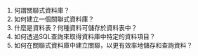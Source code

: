 

1. 何謂關聯式資料庫？
2. 如何建立一個關聯式資料庫？ 
3. 什麼是資料表？何種資料可儲存於資料表中？ 
4. 如何透過SQL查詢來取得資料庫中特定的資料項目？ 
5. 如何在關聯式資料庫中建立關聯，以更有效率地儲存和查詢資料？